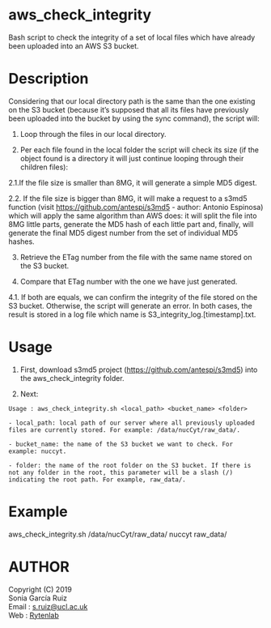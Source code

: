 aws_check_integrity
=====

Bash script to check the integrity of a set of local files which have already been uploaded into an AWS S3 bucket.



Description
===========

Considering that our local directory path is the same than the one existing on the S3 bucket (because it’s supposed that all its files have previously been uploaded into the bucket by using the sync command), the script will: 

1. Loop through the files in our local directory. 

2. Per each file found in the local folder the script will check its size (if the object found is a directory it will just continue looping through their children files): 

  2.1.If the file size is smaller than 8MG, it will generate a simple MD5 digest. 

  2.2. If the file size is bigger than 8MG, it will make a request to a s3md5 function (visit https://github.com/antespi/s3md5 - author: Antonio Espinosa) which will apply the same algorithm than AWS does: it will split the file into 8MG little parts, generate the MD5 hash of each little part and, finally, will generate the final MD5 digest number from the set of individual MD5 hashes.

3. Retrieve the ETag number from the file with the same name stored on the S3 bucket. 

4. Compare that ETag number with the one we have just generated. 

  4.1. If both are equals, we can confirm the integrity of the file stored on the S3 bucket. Otherwise, the script will generate an error. In both cases, the result is stored in a log file which name is S3_integrity_log.[timestamp].txt. 



Usage
=====

1. First, download s3md5 project (https://github.com/antespi/s3md5) into the aws_check_integrity folder.

2. Next:

```
Usage : aws_check_integrity.sh <local_path> <bucket_name> <folder>

- local_path: local path of our server where all previously uploaded files are currently stored. For example: /data/nucCyt/raw_data/. 

- bucket_name: the name of the S3 bucket we want to check. For example: nuccyt. 

- folder: the name of the root folder on the S3 bucket. If there is not any folder in the root, this parameter will be a slash (/) indicating the root path. For example, raw_data/. 
```


Example
=======

aws_check_integrity.sh /data/nucCyt/raw_data/ nuccyt raw_data/



AUTHOR
======

Copyright (C) 2019<br />
Sonia García Ruiz<br />
Email    : s.ruiz@ucl.ac.uk<br />
Web      : [Rytenlab](https://www.rytenlab.com)
